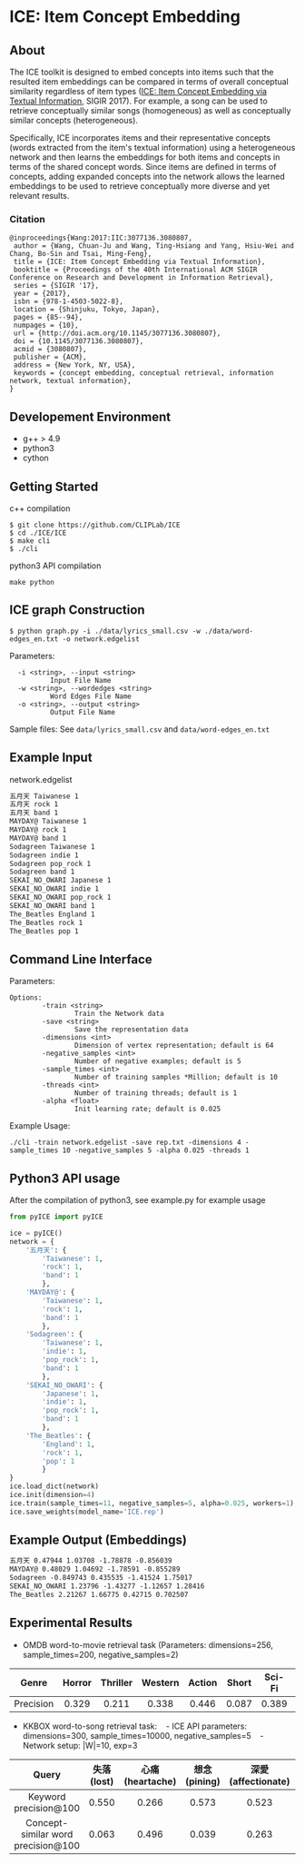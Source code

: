 # ICE: Item Concept Embedding 

## About
The ICE toolkit is designed to embed concepts into items such that the resulted item embeddings can be compared in terms of overall conceptual similarity regardless of item types ([ICE: Item Concept Embedding via Textual Information](http://dl.acm.org/citation.cfm?doid=3077136.3080807), SIGIR 2017). For example, a song can be used to retrieve conceptually similar songs (homogeneous) as well as conceptually similar concepts (heterogeneous). 

Specifically, ICE incorporates items and their representative concepts (words extracted from the item's textual information) using a heterogeneous network and then learns the embeddings for both items and concepts in terms of the shared concept words.
Since items are defined in terms of concepts, adding expanded concepts into the network allows the learned embeddings to be used to retrieve conceptually more diverse and yet relevant results.

### Citation

```
@inproceedings{Wang:2017:IIC:3077136.3080807,
 author = {Wang, Chuan-Ju and Wang, Ting-Hsiang and Yang, Hsiu-Wei and Chang, Bo-Sin and Tsai, Ming-Feng},
 title = {ICE: Item Concept Embedding via Textual Information},
 booktitle = {Proceedings of the 40th International ACM SIGIR Conference on Research and Development in Information Retrieval},
 series = {SIGIR '17},
 year = {2017},
 isbn = {978-1-4503-5022-8},
 location = {Shinjuku, Tokyo, Japan},
 pages = {85--94},
 numpages = {10},
 url = {http://doi.acm.org/10.1145/3077136.3080807},
 doi = {10.1145/3077136.3080807},
 acmid = {3080807},
 publisher = {ACM},
 address = {New York, NY, USA},
 keywords = {concept embedding, conceptual retrieval, information network, textual information},
} 
```

## Developement Environment
- g++ > 4.9
- python3
- cython

## Getting Started
c++ compilation
```
$ git clone https://github.com/CLIPLab/ICE
$ cd ./ICE/ICE
$ make cli
$ ./cli
```
python3 API compilation
```
make python
```

## ICE graph Construction
```
$ python graph.py -i ./data/lyrics_small.csv -w ./data/word-edges_en.txt -o network.edgelist
```
Parameters:
```
  -i <string>, --input <string>
          Input File Name
  -w <string>, --wordedges <string>
          Word Edges File Name
  -o <string>, --output <string>
          Output File Name
```
Sample files: See `data/lyrics_small.csv` and `data/word-edges_en.txt`
## Example Input
network.edgelist
```txt
五月天 Taiwanese 1
五月天 rock 1
五月天 band 1
MAYDAY@ Taiwanese 1
MAYDAY@ rock 1
MAYDAY@ band 1
Sodagreen Taiwanese 1
Sodagreen indie 1
Sodagreen pop_rock 1
Sodagreen band 1
SEKAI_NO_OWARI Japanese 1
SEKAI_NO_OWARI indie 1
SEKAI_NO_OWARI pop_rock 1
SEKAI_NO_OWARI band 1
The_Beatles England 1
The_Beatles rock 1
The_Beatles pop 1
```

## Command Line Interface

Parameters:
```
Options:
        -train <string>
                Train the Network data
        -save <string>
                Save the representation data
        -dimensions <int>
                Dimension of vertex representation; default is 64
        -negative_samples <int>
                Number of negative examples; default is 5
        -sample_times <int>
                Number of training samples *Million; default is 10
        -threads <int>
                Number of training threads; default is 1
        -alpha <float>
                Init learning rate; default is 0.025
```

Example Usage:
```
./cli -train network.edgelist -save rep.txt -dimensions 4 -sample_times 10 -negative_samples 5 -alpha 0.025 -threads 1
```

## Python3 API usage
After the compilation of python3, see example.py for example usage
```python
from pyICE import pyICE

ice = pyICE()
network = {
    '五月天': {
        'Taiwanese': 1,
        'rock': 1,
        'band': 1
        },
    'MAYDAY@': {
        'Taiwanese': 1,
        'rock': 1,
        'band': 1
        },
    'Sodagreen': {
        'Taiwanese': 1,
        'indie': 1,
        'pop_rock': 1,
        'band': 1
        },
    'SEKAI_NO_OWARI': {
        'Japanese': 1,
        'indie': 1,
        'pop_rock': 1,
        'band': 1
        },
    'The_Beatles': {
        'England': 1,
        'rock': 1,
        'pop': 1
        }
}
ice.load_dict(network)
ice.init(dimension=4)
ice.train(sample_times=11, negative_samples=5, alpha=0.025, workers=1)
ice.save_weights(model_name='ICE.rep')
```

## Example Output (Embeddings)
```txt
五月天 0.47944 1.03708 -1.78878 -0.856039
MAYDAY@ 0.48029 1.04692 -1.78591 -0.855289
Sodagreen -0.849743 0.435535 -1.41524 1.75017
SEKAI_NO_OWARI 1.23796 -1.43277 -1.12657 1.28416
The_Beatles 2.21267 1.66775 0.42715 0.702507
```

## Experimental Results
- OMDB word-to-movie retrieval task (Parameters: dimensions=256, sample_times=200, negative_samples=2)

|    Genre   | Horror | Thriller | Western | Action | Short | Sci-Fi | Average |
|:----------:|:------:|:--------:|:-------:|:------:|:-----:|:------:|:-------:|
| Precision  |  0.329 |   0.211  |  0.338  |  0.446 | 0.087 |  0.389 |  0.300  |

- KKBOX word-to-song retrieval task:
    - ICE API parameters: dimensions=300, sample_times=10000, negative_samples=5
    - Network setup: |W|=10, exp=3

|Query|失落 (lost)|心痛 (heartache)|想念 (pining)|深愛 (affectionate)|難過 (sad)|回家 (home)|房間 (room)|海邊 (seaside)|火車 (train)|花園 (garden)|夕陽 (dusk)|日出 (sunrise)|日落 (sunset)|月亮 (moon)|黑夜 (night)|Average|
|:---:|:---:|:---:|:---:|:---:|:---:|:---:|:---:|:---:|:---:|:---:|:---:|:---:|:---:|:---:|:---:|:---:|
|Keyword precision@100|0.550|0.266|0.573|0.523|0.544|0.959|0.520|0.360|0.484|0.451|0.376|0.400|0.610|0.897|0.506|0.535|
|Concept-similar word precision@100|0.063|0.496|0.039|0.263|0.033|0.086|0.049|0.110|0.026|0.000|0.111|0.711|0.506|0.361|0.017|0.191|

